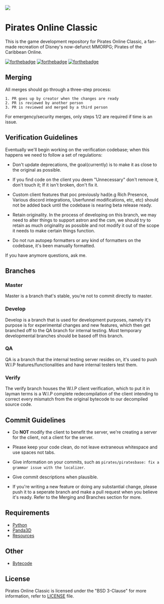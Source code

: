 <img src="https://i.gyazo.com/1880be542494c5b84f3c95b2bce626c0.png" align="center">


# Pirates Online Classic
This is the game development repository for Pirates Online Classic, a fan-made recreation of Disney's now-defunct MMORPG; Pirates of the Caribbean Online.

[![forthebadge](https://forthebadge.com/images/badges/built-with-love.svg)](https://forthebadge.com) [![forthebadge](https://forthebadge.com/images/badges/uses-git.svg)](https://git-scm.com/) [![forthebadge](https://forthebadge.com/images/badges/made-with-python.svg)](https://www.python.org/)

## Merging
All merges should go through a three-step process:

    1. PR goes up by creator when the changes are ready
    2. PR is reviewed by another person
    3. PR is reviewed and merged by a third person

For emergency/security merges, only steps 1/2 are required if time is an issue.

## Verification Guidelines

Eventually we'll begin working on the verification codebase; when this happens we need to follow a set of regulations:

- Don't update deprecations, the goal(currently) is to make it as close to the original as possible.

- If you find code on the client you deem "Unnecessary" don't remove it, don't touch it; If it isn't broken, don't fix it.

- Custom client features that poc previously had(e.g Rich Presence, Various discord integrations, Userfunnel modifications, etc, etc) should not be added back until the codebase is nearing beta release ready.

- Retain originality. In the process of developing on this branch, we may need to alter things to support astron and the csm, we should try to retain as much originality as possible and not modify it out of the scope it needs to make certain things function.

- Do not run autopep formatters or any kind of formatters on the codebase, it's been manually formatted.

If you have anymore questions, ask me.

## Branches

### Master

Master is a branch that's stable, you're not to commit directly to master.

### Develop

Develop is a branch that is used for development purposes, namely it's purpose is for experimental changes and new features, which then get branched off to the QA branch for internal testing. Most temporary developmental branches should be based off this branch.

### QA

QA is a branch that the internal testing server resides on, it's used to push W.I.P features/functionalities and have internal testers test them.

### Verify

The verify branch houses the W.I.P client verification, which to put it in layman terms is a W.I.P complete redecompilation of the client intending to correct every mismatch from the original bytecode to our decompiled source code.

## Commit Guidelines

* Do **NOT** modify the client to benefit the server,  we're creating a server for the client, not a client for the server.

* Please keep your code clean, do not leave extraneous whitespace and use spaces not tabs.

* Give information on your commits, such as `pirates/piratesbase: fix a grammar issue with the localizer`.

* Give commit descriptions when plausible.

* If you're writing a new feature or doing any substantial change, please push it to a seperate branch and make a pull request when you believe it's ready. Refer to the Merging and Branches section for more.

## Requirements
* [Python](https://www.python.org)
* [Panda3D](https://github.com/panda3d/panda3d)
* [Resources](https://gitlab.com/pirates-online-classic/resources)

## Other
* [Bytecode](https://anythingtechpro.github.io/github-pages/classic/dev/2008bytecode.zip)

## License

Pirates Online Classic is licensed under the "BSD 3-Clause" for more information, refer to [LICENSE](LICENSE) file.
